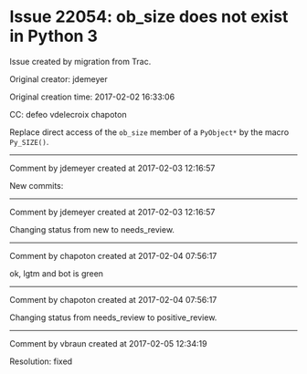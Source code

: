 # Issue 22054: ob_size does not exist in Python 3

Issue created by migration from Trac.

Original creator: jdemeyer

Original creation time: 2017-02-02 16:33:06

CC:  defeo vdelecroix chapoton

Replace direct access of the `ob_size` member of a `PyObject*` by the macro `Py_SIZE()`.


---

Comment by jdemeyer created at 2017-02-03 12:16:57

New commits:


---

Comment by jdemeyer created at 2017-02-03 12:16:57

Changing status from new to needs_review.


---

Comment by chapoton created at 2017-02-04 07:56:17

ok, lgtm and bot is green


---

Comment by chapoton created at 2017-02-04 07:56:17

Changing status from needs_review to positive_review.


---

Comment by vbraun created at 2017-02-05 12:34:19

Resolution: fixed
